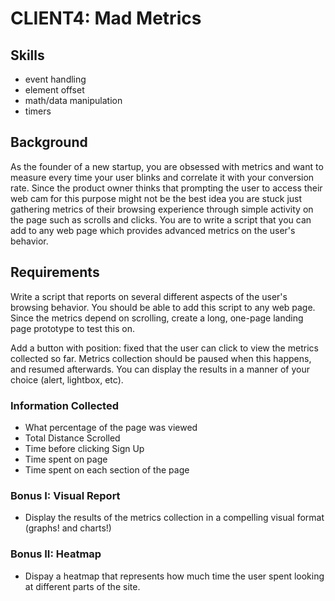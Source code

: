# CLIENT4: Mad Metrics

## Skills

- event handling
- element offset
- math/data manipulation
- timers

## Background

As the founder of a new startup, you are obsessed with metrics and want to measure every time your user blinks and correlate it with your conversion rate. Since the product owner thinks that prompting the user to access their web cam for this purpose might not be the best idea you are stuck just gathering metrics of their browsing experience through simple activity on the page such as scrolls and clicks. You are to write a script that you can add to any web page which provides advanced metrics on the user's behavior.

## Requirements

Write a script that reports on several different aspects of the user's browsing behavior. You should be able to add this script to any web page. Since the metrics depend on scrolling, create a long, one-page landing page prototype to test this on.

Add a button with position: fixed that the user can click to view the metrics collected so far. Metrics collection should be paused when this happens, and resumed afterwards. You can display the results in a manner of your choice (alert, lightbox, etc).

### Information Collected

- What percentage of the page was viewed
- Total Distance Scrolled
- Time before clicking Sign Up
- Time spent on page
- Time spent on each section of the page

### Bonus I: Visual Report

- Display the results of the metrics collection in a compelling visual format (graphs! and charts!)

### Bonus II: Heatmap

- Dispay a heatmap that represents how much time the user spent looking at different parts of the site.